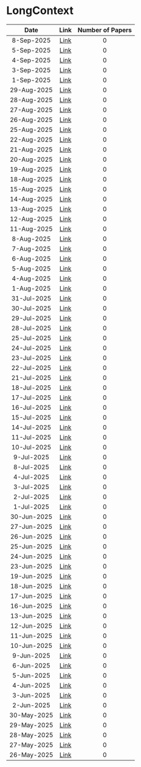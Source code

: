 # LongContext

| Date | Link | Number of Papers |
|:----:|:----:|:----------------:|
| 8-Sep-2025 | [Link](https://github.com/Deriq-Qian-Dong/Awesome-arXiv-Daily-Reporter/blob/main/8-Sep-2025/topic/LongContext_related_papers.md) | 0 |
| 5-Sep-2025 | [Link](https://github.com/Deriq-Qian-Dong/Awesome-arXiv-Daily-Reporter/blob/main/5-Sep-2025/topic/LongContext_related_papers.md) | 0 |
| 4-Sep-2025 | [Link](https://github.com/Deriq-Qian-Dong/Awesome-arXiv-Daily-Reporter/blob/main/4-Sep-2025/topic/LongContext_related_papers.md) | 0 |
| 3-Sep-2025 | [Link](https://github.com/Deriq-Qian-Dong/Awesome-arXiv-Daily-Reporter/blob/main/3-Sep-2025/topic/LongContext_related_papers.md) | 0 |
| 1-Sep-2025 | [Link](https://github.com/Deriq-Qian-Dong/Awesome-arXiv-Daily-Reporter/blob/main/1-Sep-2025/topic/LongContext_related_papers.md) | 0 |
| 29-Aug-2025 | [Link](https://github.com/Deriq-Qian-Dong/Awesome-arXiv-Daily-Reporter/blob/main/29-Aug-2025/topic/LongContext_related_papers.md) | 0 |
| 28-Aug-2025 | [Link](https://github.com/Deriq-Qian-Dong/Awesome-arXiv-Daily-Reporter/blob/main/28-Aug-2025/topic/LongContext_related_papers.md) | 0 |
| 27-Aug-2025 | [Link](https://github.com/Deriq-Qian-Dong/Awesome-arXiv-Daily-Reporter/blob/main/27-Aug-2025/topic/LongContext_related_papers.md) | 0 |
| 26-Aug-2025 | [Link](https://github.com/Deriq-Qian-Dong/Awesome-arXiv-Daily-Reporter/blob/main/26-Aug-2025/topic/LongContext_related_papers.md) | 0 |
| 25-Aug-2025 | [Link](https://github.com/Deriq-Qian-Dong/Awesome-arXiv-Daily-Reporter/blob/main/25-Aug-2025/topic/LongContext_related_papers.md) | 0 |
| 22-Aug-2025 | [Link](https://github.com/Deriq-Qian-Dong/Awesome-arXiv-Daily-Reporter/blob/main/22-Aug-2025/topic/LongContext_related_papers.md) | 0 |
| 21-Aug-2025 | [Link](https://github.com/Deriq-Qian-Dong/Awesome-arXiv-Daily-Reporter/blob/main/21-Aug-2025/topic/LongContext_related_papers.md) | 0 |
| 20-Aug-2025 | [Link](https://github.com/Deriq-Qian-Dong/Awesome-arXiv-Daily-Reporter/blob/main/20-Aug-2025/topic/LongContext_related_papers.md) | 0 |
| 19-Aug-2025 | [Link](https://github.com/Deriq-Qian-Dong/Awesome-arXiv-Daily-Reporter/blob/main/19-Aug-2025/topic/LongContext_related_papers.md) | 0 |
| 18-Aug-2025 | [Link](https://github.com/Deriq-Qian-Dong/Awesome-arXiv-Daily-Reporter/blob/main/18-Aug-2025/topic/LongContext_related_papers.md) | 0 |
| 15-Aug-2025 | [Link](https://github.com/Deriq-Qian-Dong/Awesome-arXiv-Daily-Reporter/blob/main/15-Aug-2025/topic/LongContext_related_papers.md) | 0 |
| 14-Aug-2025 | [Link](https://github.com/Deriq-Qian-Dong/Awesome-arXiv-Daily-Reporter/blob/main/14-Aug-2025/topic/LongContext_related_papers.md) | 0 |
| 13-Aug-2025 | [Link](https://github.com/Deriq-Qian-Dong/Awesome-arXiv-Daily-Reporter/blob/main/13-Aug-2025/topic/LongContext_related_papers.md) | 0 |
| 12-Aug-2025 | [Link](https://github.com/Deriq-Qian-Dong/Awesome-arXiv-Daily-Reporter/blob/main/12-Aug-2025/topic/LongContext_related_papers.md) | 0 |
| 11-Aug-2025 | [Link](https://github.com/Deriq-Qian-Dong/Awesome-arXiv-Daily-Reporter/blob/main/11-Aug-2025/topic/LongContext_related_papers.md) | 0 |
| 8-Aug-2025 | [Link](https://github.com/Deriq-Qian-Dong/Awesome-arXiv-Daily-Reporter/blob/main/8-Aug-2025/topic/LongContext_related_papers.md) | 0 |
| 7-Aug-2025 | [Link](https://github.com/Deriq-Qian-Dong/Awesome-arXiv-Daily-Reporter/blob/main/7-Aug-2025/topic/LongContext_related_papers.md) | 0 |
| 6-Aug-2025 | [Link](https://github.com/Deriq-Qian-Dong/Awesome-arXiv-Daily-Reporter/blob/main/6-Aug-2025/topic/LongContext_related_papers.md) | 0 |
| 5-Aug-2025 | [Link](https://github.com/Deriq-Qian-Dong/Awesome-arXiv-Daily-Reporter/blob/main/5-Aug-2025/topic/LongContext_related_papers.md) | 0 |
| 4-Aug-2025 | [Link](https://github.com/Deriq-Qian-Dong/Awesome-arXiv-Daily-Reporter/blob/main/4-Aug-2025/topic/LongContext_related_papers.md) | 0 |
| 1-Aug-2025 | [Link](https://github.com/Deriq-Qian-Dong/Awesome-arXiv-Daily-Reporter/blob/main/1-Aug-2025/topic/LongContext_related_papers.md) | 0 |
| 31-Jul-2025 | [Link](https://github.com/Deriq-Qian-Dong/Awesome-arXiv-Daily-Reporter/blob/main/31-Jul-2025/topic/LongContext_related_papers.md) | 0 |
| 30-Jul-2025 | [Link](https://github.com/Deriq-Qian-Dong/Awesome-arXiv-Daily-Reporter/blob/main/30-Jul-2025/topic/LongContext_related_papers.md) | 0 |
| 29-Jul-2025 | [Link](https://github.com/Deriq-Qian-Dong/Awesome-arXiv-Daily-Reporter/blob/main/29-Jul-2025/topic/LongContext_related_papers.md) | 0 |
| 28-Jul-2025 | [Link](https://github.com/Deriq-Qian-Dong/Awesome-arXiv-Daily-Reporter/blob/main/28-Jul-2025/topic/LongContext_related_papers.md) | 0 |
| 25-Jul-2025 | [Link](https://github.com/Deriq-Qian-Dong/Awesome-arXiv-Daily-Reporter/blob/main/25-Jul-2025/topic/LongContext_related_papers.md) | 0 |
| 24-Jul-2025 | [Link](https://github.com/Deriq-Qian-Dong/Awesome-arXiv-Daily-Reporter/blob/main/24-Jul-2025/topic/LongContext_related_papers.md) | 0 |
| 23-Jul-2025 | [Link](https://github.com/Deriq-Qian-Dong/Awesome-arXiv-Daily-Reporter/blob/main/23-Jul-2025/topic/LongContext_related_papers.md) | 0 |
| 22-Jul-2025 | [Link](https://github.com/Deriq-Qian-Dong/Awesome-arXiv-Daily-Reporter/blob/main/22-Jul-2025/topic/LongContext_related_papers.md) | 0 |
| 21-Jul-2025 | [Link](https://github.com/Deriq-Qian-Dong/Awesome-arXiv-Daily-Reporter/blob/main/21-Jul-2025/topic/LongContext_related_papers.md) | 0 |
| 18-Jul-2025 | [Link](https://github.com/Deriq-Qian-Dong/Awesome-arXiv-Daily-Reporter/blob/main/18-Jul-2025/topic/LongContext_related_papers.md) | 0 |
| 17-Jul-2025 | [Link](https://github.com/Deriq-Qian-Dong/Awesome-arXiv-Daily-Reporter/blob/main/17-Jul-2025/topic/LongContext_related_papers.md) | 0 |
| 16-Jul-2025 | [Link](https://github.com/Deriq-Qian-Dong/Awesome-arXiv-Daily-Reporter/blob/main/16-Jul-2025/topic/LongContext_related_papers.md) | 0 |
| 15-Jul-2025 | [Link](https://github.com/Deriq-Qian-Dong/Awesome-arXiv-Daily-Reporter/blob/main/15-Jul-2025/topic/LongContext_related_papers.md) | 0 |
| 14-Jul-2025 | [Link](https://github.com/Deriq-Qian-Dong/Awesome-arXiv-Daily-Reporter/blob/main/14-Jul-2025/topic/LongContext_related_papers.md) | 0 |
| 11-Jul-2025 | [Link](https://github.com/Deriq-Qian-Dong/Awesome-arXiv-Daily-Reporter/blob/main/11-Jul-2025/topic/LongContext_related_papers.md) | 0 |
| 10-Jul-2025 | [Link](https://github.com/Deriq-Qian-Dong/Awesome-arXiv-Daily-Reporter/blob/main/10-Jul-2025/topic/LongContext_related_papers.md) | 0 |
| 9-Jul-2025 | [Link](https://github.com/Deriq-Qian-Dong/Awesome-arXiv-Daily-Reporter/blob/main/9-Jul-2025/topic/LongContext_related_papers.md) | 0 |
| 8-Jul-2025 | [Link](https://github.com/Deriq-Qian-Dong/Awesome-arXiv-Daily-Reporter/blob/main/8-Jul-2025/topic/LongContext_related_papers.md) | 0 |
| 4-Jul-2025 | [Link](https://github.com/Deriq-Qian-Dong/Awesome-arXiv-Daily-Reporter/blob/main/4-Jul-2025/topic/LongContext_related_papers.md) | 0 |
| 3-Jul-2025 | [Link](https://github.com/Deriq-Qian-Dong/Awesome-arXiv-Daily-Reporter/blob/main/3-Jul-2025/topic/LongContext_related_papers.md) | 0 |
| 2-Jul-2025 | [Link](https://github.com/Deriq-Qian-Dong/Awesome-arXiv-Daily-Reporter/blob/main/2-Jul-2025/topic/LongContext_related_papers.md) | 0 |
| 1-Jul-2025 | [Link](https://github.com/Deriq-Qian-Dong/Awesome-arXiv-Daily-Reporter/blob/main/1-Jul-2025/topic/LongContext_related_papers.md) | 0 |
| 30-Jun-2025 | [Link](https://github.com/Deriq-Qian-Dong/Awesome-arXiv-Daily-Reporter/blob/main/30-Jun-2025/topic/LongContext_related_papers.md) | 0 |
| 27-Jun-2025 | [Link](https://github.com/Deriq-Qian-Dong/Awesome-arXiv-Daily-Reporter/blob/main/27-Jun-2025/topic/LongContext_related_papers.md) | 0 |
| 26-Jun-2025 | [Link](https://github.com/Deriq-Qian-Dong/Awesome-arXiv-Daily-Reporter/blob/main/26-Jun-2025/topic/LongContext_related_papers.md) | 0 |
| 25-Jun-2025 | [Link](https://github.com/Deriq-Qian-Dong/Awesome-arXiv-Daily-Reporter/blob/main/25-Jun-2025/topic/LongContext_related_papers.md) | 0 |
| 24-Jun-2025 | [Link](https://github.com/Deriq-Qian-Dong/Awesome-arXiv-Daily-Reporter/blob/main/24-Jun-2025/topic/LongContext_related_papers.md) | 0 |
| 23-Jun-2025 | [Link](https://github.com/Deriq-Qian-Dong/Awesome-arXiv-Daily-Reporter/blob/main/23-Jun-2025/topic/LongContext_related_papers.md) | 0 |
| 19-Jun-2025 | [Link](https://github.com/Deriq-Qian-Dong/Awesome-arXiv-Daily-Reporter/blob/main/19-Jun-2025/topic/LongContext_related_papers.md) | 0 |
| 18-Jun-2025 | [Link](https://github.com/Deriq-Qian-Dong/Awesome-arXiv-Daily-Reporter/blob/main/18-Jun-2025/topic/LongContext_related_papers.md) | 0 |
| 17-Jun-2025 | [Link](https://github.com/Deriq-Qian-Dong/Awesome-arXiv-Daily-Reporter/blob/main/17-Jun-2025/topic/LongContext_related_papers.md) | 0 |
| 16-Jun-2025 | [Link](https://github.com/Deriq-Qian-Dong/Awesome-arXiv-Daily-Reporter/blob/main/16-Jun-2025/topic/LongContext_related_papers.md) | 0 |
| 13-Jun-2025 | [Link](https://github.com/Deriq-Qian-Dong/Awesome-arXiv-Daily-Reporter/blob/main/13-Jun-2025/topic/LongContext_related_papers.md) | 0 |
| 12-Jun-2025 | [Link](https://github.com/Deriq-Qian-Dong/Awesome-arXiv-Daily-Reporter/blob/main/12-Jun-2025/topic/LongContext_related_papers.md) | 0 |
| 11-Jun-2025 | [Link](https://github.com/Deriq-Qian-Dong/Awesome-arXiv-Daily-Reporter/blob/main/11-Jun-2025/topic/LongContext_related_papers.md) | 0 |
| 10-Jun-2025 | [Link](https://github.com/Deriq-Qian-Dong/Awesome-arXiv-Daily-Reporter/blob/main/10-Jun-2025/topic/LongContext_related_papers.md) | 0 |
| 9-Jun-2025 | [Link](https://github.com/Deriq-Qian-Dong/Awesome-arXiv-Daily-Reporter/blob/main/9-Jun-2025/topic/LongContext_related_papers.md) | 0 |
| 6-Jun-2025 | [Link](https://github.com/Deriq-Qian-Dong/Awesome-arXiv-Daily-Reporter/blob/main/6-Jun-2025/topic/LongContext_related_papers.md) | 0 |
| 5-Jun-2025 | [Link](https://github.com/Deriq-Qian-Dong/Awesome-arXiv-Daily-Reporter/blob/main/5-Jun-2025/topic/LongContext_related_papers.md) | 0 |
| 4-Jun-2025 | [Link](https://github.com/Deriq-Qian-Dong/Awesome-arXiv-Daily-Reporter/blob/main/4-Jun-2025/topic/LongContext_related_papers.md) | 0 |
| 3-Jun-2025 | [Link](https://github.com/Deriq-Qian-Dong/Awesome-arXiv-Daily-Reporter/blob/main/3-Jun-2025/topic/LongContext_related_papers.md) | 0 |
| 2-Jun-2025 | [Link](https://github.com/Deriq-Qian-Dong/Awesome-arXiv-Daily-Reporter/blob/main/2-Jun-2025/topic/LongContext_related_papers.md) | 0 |
| 30-May-2025 | [Link](https://github.com/Deriq-Qian-Dong/Awesome-arXiv-Daily-Reporter/blob/main/30-May-2025/topic/LongContext_related_papers.md) | 0 |
| 29-May-2025 | [Link](https://github.com/Deriq-Qian-Dong/Awesome-arXiv-Daily-Reporter/blob/main/29-May-2025/topic/LongContext_related_papers.md) | 0 |
| 28-May-2025 | [Link](https://github.com/Deriq-Qian-Dong/Awesome-arXiv-Daily-Reporter/blob/main/28-May-2025/topic/LongContext_related_papers.md) | 0 |
| 27-May-2025 | [Link](https://github.com/Deriq-Qian-Dong/Awesome-arXiv-Daily-Reporter/blob/main/27-May-2025/topic/LongContext_related_papers.md) | 0 |
| 26-May-2025 | [Link](https://github.com/Deriq-Qian-Dong/Awesome-arXiv-Daily-Reporter/blob/main/26-May-2025/topic/LongContext_related_papers.md) | 0 |
